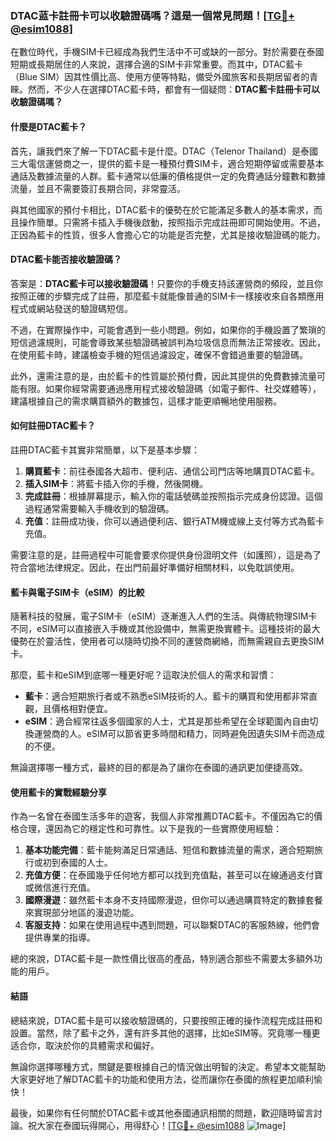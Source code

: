 ### DTAC蓝卡註冊卡可以收驗證碼嗎？這是一個常見問題！[[TG💪+ @esim1088](https://t.me/s/esim1088)]

在數位時代，手機SIM卡已經成為我們生活中不可或缺的一部分。對於需要在泰國短期或長期居住的人來說，選擇合適的SIM卡非常重要。而其中，DTAC藍卡（Blue SIM）因其性價比高、使用方便等特點，備受外國旅客和長期居留者的青睞。然而，不少人在選擇DTAC藍卡時，都會有一個疑問：**DTAC藍卡註冊卡可以收驗證碼嗎？**

#### 什麼是DTAC藍卡？

首先，讓我們來了解一下DTAC藍卡是什麼。DTAC（Telenor Thailand）是泰國三大電信運營商之一，提供的藍卡是一種預付費SIM卡，適合短期停留或需要基本通話及數據流量的人群。藍卡通常以低廉的價格提供一定的免費通話分鐘數和數據流量，並且不需要簽訂長期合同，非常靈活。

與其他國家的預付卡相比，DTAC藍卡的優勢在於它能滿足多數人的基本需求，而且操作簡單。只需將卡插入手機後啟動，按照指示完成註冊即可開始使用。不過，正因為藍卡的性質，很多人會擔心它的功能是否完整，尤其是接收驗證碼的能力。

#### DTAC藍卡能否接收驗證碼？

答案是：**DTAC藍卡可以接收驗證碼**！只要你的手機支持該運營商的頻段，並且你按照正確的步驟完成了註冊，那麼藍卡就能像普通的SIM卡一樣接收來自各類應用程式或網站發送的驗證碼短信。

不過，在實際操作中，可能會遇到一些小問題。例如，如果你的手機設置了繁瑣的短信過濾規則，可能會導致某些驗證碼被誤判為垃圾信息而無法正常接收。因此，在使用藍卡時，建議檢查手機的短信過濾設定，確保不會錯過重要的驗證碼。

此外，還需注意的是，由於藍卡的性質屬於預付費，因此其提供的免費數據流量可能有限。如果你經常需要通過應用程式接收驗證碼（如電子郵件、社交媒體等），建議根據自己的需求購買額外的數據包，這樣才能更順暢地使用服務。

#### 如何註冊DTAC藍卡？

註冊DTAC藍卡其實非常簡單，以下是基本步驟：

1. **購買藍卡**：前往泰國各大超市、便利店、通信公司門店等地購買DTAC藍卡。
2. **插入SIM卡**：將藍卡插入你的手機，然後開機。
3. **完成註冊**：根據屏幕提示，輸入你的電話號碼並按照指示完成身份認證。這個過程通常需要輸入手機收到的驗證碼。
4. **充值**：註冊成功後，你可以通過便利店、銀行ATM機或線上支付等方式為藍卡充值。

需要注意的是，註冊過程中可能會要求你提供身份證明文件（如護照），這是為了符合當地法律規定。因此，在出門前最好準備好相關材料，以免耽誤使用。

#### 藍卡與電子SIM卡（eSIM）的比較

隨著科技的發展，電子SIM卡（eSIM）逐漸進入人們的生活。與傳統物理SIM卡不同，eSIM可以直接嵌入手機或其他設備中，無需更換實體卡。這種技術的最大優勢在於靈活性，使用者可以隨時切換不同的運營商網絡，而無需親自去更換SIM卡。

那麼，藍卡和eSIM到底哪一種更好呢？這取決於個人的需求和習慣：

- **藍卡**：適合短期旅行者或不熟悉eSIM技術的人。藍卡的購買和使用都非常直觀，且價格相對便宜。
- **eSIM**：適合經常往返多個國家的人士，尤其是那些希望在全球範圍內自由切換運營商的人。eSIM可以節省更多時間和精力，同時避免因遺失SIM卡而造成的不便。

無論選擇哪一種方式，最終的目的都是為了讓你在泰國的通訊更加便捷高效。

#### 使用藍卡的實戰經驗分享

作為一名曾在泰國生活多年的遊客，我個人非常推薦DTAC藍卡。不僅因為它的價格合理，還因為它的穩定性和可靠性。以下是我的一些實際使用經驗：

1. **基本功能完備**：藍卡能夠滿足日常通話、短信和數據流量的需求，適合短期旅行或初到泰國的人士。
2. **充值方便**：在泰國幾乎任何地方都可以找到充值點，甚至可以在線通過支付寶或微信進行充值。
3. **國際漫遊**：雖然藍卡本身不支持國際漫遊，但你可以通過購買特定的數據套餐來實現部分地區的漫遊功能。
4. **客服支持**：如果在使用過程中遇到問題，可以聯繫DTAC的客服熱線，他們會提供專業的指導。

總的來說，DTAC藍卡是一款性價比很高的產品，特別適合那些不需要太多額外功能的用戶。

#### 結語

總結來說，DTAC藍卡是可以接收驗證碼的，只要按照正確的操作流程完成註冊和設置。當然，除了藍卡之外，還有許多其他的選擇，比如eSIM等。究竟哪一種更适合你，取決於你的具體需求和偏好。

無論你選擇哪種方式，關鍵是要根據自己的情況做出明智的決定。希望本文能幫助大家更好地了解DTAC藍卡的功能和使用方法，從而讓你在泰國的旅程更加順利愉快！

最後，如果你有任何關於DTAC藍卡或其他泰國通訊相關的問題，歡迎隨時留言討論。祝大家在泰國玩得開心，用得舒心！[[TG💪+ @esim1088](https://t.me/s/esim1088) ![Image](https://i.postimg.cc/4NQfJmqS/Snipaste-2025-05-13-00-14-12.png)]